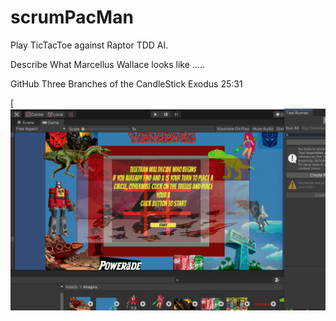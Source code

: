# scrumPacMan

Play TicTacToe against Raptor TDD AI.

Describe What Marcellus Wallace looks like .....

GitHub Three Branches of the CandleStick Exodus 25:31 


[![herbie nichols the third world.... ](https://raw.githubusercontent.com/rgarro/scrumPacMan/main/preview.png)
